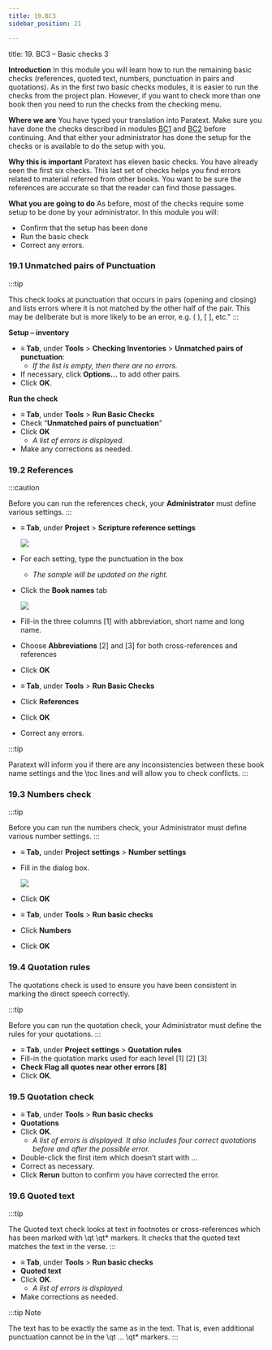 ```yaml
---
title: 19.BC3
sidebar_position: 21

---
```




title: 19. BC3 – Basic checks 3


**Introduction**
In this module you will learn how to run the remaining basic checks (references, quoted text, numbers, punctuation in pairs and quotations). As in the first two basic checks modules, it is easier to run the checks from the project plan. However, if you want to check more than one book then you need to run the checks from the checking menu.


**Where we are**
You have typed your translation into Paratext. Make sure you have done the checks described in modules [BC1](/Training-Manual/02-Stage-1/5.BC1.md) and [BC2](/Training-Manual/03-Stage-2/12.BC2.md) before continuing. And that either your administrator has done the setup for the checks or is available to do the setup with you.


**Why this is important**
Paratext has eleven basic checks. You have already seen the first six checks. This last set of checks helps you find errors related to material referred from other books. You want to be sure the references are accurate so that the reader can find those passages.


**What you are going to do**
As before, most of the checks require some setup to be done by your administrator. In this module you will:

- Confirm that the setup has been done
- Run the basic check
- Correct any errors.

### 19.1 Unmatched pairs of Punctuation


:::tip


This check looks at punctuation that occurs in pairs (opening and closing) and lists errors where it is not matched by the other half of the pair. This may be deliberate but is more likely to be an error, e.g. ( ), [ ], etc." :::


**Setup – inventory**

- **≡ Tab**, under **Tools** > **Checking Inventories** > **Unmatched pairs of punctuation**:
	- _If the list is empty, then there are no errors._
- If necessary, click **Options…** to add other pairs.
- Click **OK**.

**Run the check**

- **≡ Tab**, under **Tools** > **Run Basic Checks**
- Check “**Unmatched pairs of punctuation**”
- Click **OK**
	- _A list of errors is displayed._
- Make any corrections as needed.

### 19.2 References


:::caution


Before you can run the references check, your **Administrator** must define various settings. :::

- **≡ Tab**, under **Project** > **Scripture reference settings**

	![](./1019021315.png)

- For each setting, type the punctuation in the box
	- _The sample will be updated on the right._
- Click the **Book names** tab

	![](./1209414794.png)

- Fill-in the three columns [1] with abbreviation, short name and long name.
- Choose **Abbreviations** [2] and [3] for both cross-references and references
- Click **OK**
- **≡ Tab**, under **Tools** > **Run Basic Checks**
- Click **References**
- Click **OK**
- Correct any errors.

:::tip


Paratext will inform you if there are any inconsistencies between these book name settings and the \toc lines and will allow you to check conflicts. :::


### 19.3 Numbers check


:::tip


Before you can run the numbers check, your Administrator must define various number settings. :::

- **≡ Tab,** under **Project settings** > **Number settings**
- Fill in the dialog box.

	![](./11100284.png)

- Click **OK**
- **≡ Tab**, under **Tools** > **Run basic checks**
- Click **Numbers**
- Click **OK**

### 19.4 Quotation rules


The quotations check is used to ensure you have been consistent in marking the direct speech correctly.


:::tip


Before you can run the quotation check, your Administrator must define the rules for your quotations. :::

- **≡ Tab**, under **Project settings** > **Quotation rules**
- Fill-in the quotation marks used for each level [1] [2] [3]
- **Check Flag all quotes near other errors [8]**
- Click **OK**.

### 19.5 Quotation check

- **≡ Tab**, under **Tools** > **Run basic checks**
- **Quotations**
- Click **OK**.
	- _A list of errors is displayed. It also includes four correct quotations before and after the possible error._
- Double-click the first item which doesn’t start with …
- Correct as necessary.
- Click **Rerun** button to confirm you have corrected the error.

### 19.6 Quoted text


:::tip


The Quoted text check looks at text in footnotes or cross-references which has been marked with \qt \qt* markers. It checks that the quoted text matches the text in the verse. :::

- **≡ Tab**, under **Tools** > **Run basic checks**
- **Quoted text**
- Click **OK**.
	- _A list of errors is displayed._
- Make corrections as needed.

:::tip Note


The text has to be exactly the same as in the text. That is, even additional punctuation cannot be in the \qt … \\qt* markers. :::

